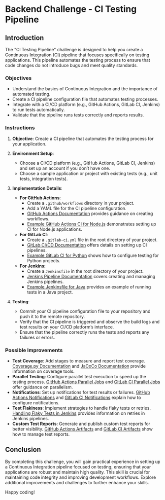 # Backend Challenge - CI Testing Pipeline

## Introduction

The "CI Testing Pipeline" challenge is designed to help you create a Continuous Integration (CI) pipeline that focuses specifically on testing applications. This pipeline automates the testing process to ensure that code changes do not introduce bugs and meet quality standards.

### Objectives

- Understand the basics of Continuous Integration and the importance of automated testing.
- Create a CI pipeline configuration file that automates testing processes.
- Integrate with a CI/CD platform (e.g., GitHub Actions, GitLab CI, Jenkins) to run tests automatically.
- Validate that the pipeline runs tests correctly and reports results.

### Instructions

1. **Objective**: Create a CI pipeline that automates the testing process for your application.

2. **Environment Setup**:
   - Choose a CI/CD platform (e.g., GitHub Actions, GitLab CI, Jenkins) and set up an account if you don’t have one.
   - Choose a sample application or project with existing tests (e.g., unit tests, integration tests).

3. **Implementation Details**:
   - **For GitHub Actions**:
     - Create a `.github/workflows` directory in your project.
     - Add a YAML file for the CI pipeline configuration.
     - [GitHub Actions Documentation](https://docs.github.com/en/actions) provides guidance on creating workflows.
     - [Example GitHub Actions CI for Node.js](https://github.com/actions/starter-workflows/blob/main/ci/node.js.yml) demonstrates setting up CI for Node.js applications.
   - **For GitLab CI**:
     - Create a `.gitlab-ci.yml` file in the root directory of your project.
     - [GitLab CI/CD Documentation](https://docs.gitlab.com/ee/ci/) offers details on setting up CI pipelines.
     - [Example GitLab CI for Python](https://docs.gitlab.com/ee/ci/examples/python.html) shows how to configure testing for Python projects.
   - **For Jenkins**:
     - Create a `Jenkinsfile` in the root directory of your project.
     - [Jenkins Pipeline Documentation](https://www.jenkins.io/doc/book/pipeline/) covers creating and managing Jenkins pipelines.
     - [Example Jenkinsfile for Java](https://www.jenkins.io/doc/book/pipeline/examples/) provides an example of running tests in a Java project.

4. **Testing**:
   - Commit your CI pipeline configuration file to your repository and push it to the remote repository.
   - Verify that the CI pipeline is triggered and observe the build logs and test results on your CI/CD platform’s interface.
   - Ensure that the pipeline correctly runs the tests and reports any failures or errors.

### Possible Improvements

- **Test Coverage**: Add stages to measure and report test coverage. [Coverage.py Documentation](https://coverage.readthedocs.io/en/latest/) and [JaCoCo Documentation](https://www.jacoco.org/jacoco/trunk/doc/) provide information on coverage tools.
- **Parallel Testing**: Configure parallel test execution to speed up the testing process. [GitHub Actions Parallel Jobs](https://docs.github.com/en/actions/using-jobs/using-job-dependencies) and [GitLab CI Parallel Jobs](https://docs.gitlab.com/ee/ci/yaml/#parallel) offer guidance on parallelism.
- **Notifications**: Set up notifications for test results or failures. [GitHub Actions Notifications](https://docs.github.com/en/actions/monitoring-workflows/about-workflow-notifications) and [GitLab CI Notifications](https://docs.gitlab.com/ee/ci/notifications.html) explain how to configure notifications.
- **Test Flakiness**: Implement strategies to handle flaky tests or retries. [Handling Flaky Tests in Jenkins](https://www.jenkins.io/doc/book/pipeline/syntax/#retry) provides information on retries in Jenkins pipelines.
- **Custom Test Reports**: Generate and publish custom test reports for better visibility. [GitHub Actions Artifacts](https://docs.github.com/en/actions/guides/storing-workflow-data-as-artifacts) and [GitLab CI Artifacts](https://docs.gitlab.com/ee/ci/yaml/#artifacts) show how to manage test reports.

## Conclusion

By completing this challenge, you will gain practical experience in setting up a Continuous Integration pipeline focused on testing, ensuring that your applications are robust and maintain high quality. This skill is crucial for maintaining code integrity and improving development workflows. Explore additional improvements and challenges to further enhance your skills.

Happy coding!

